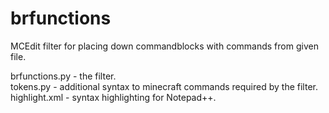 # brfunctions
MCEdit filter for placing down commandblocks with commands from given file.

brfunctions.py - the filter.  
tokens.py - additional syntax to minecraft commands required by the filter.  
highlight.xml - syntax highlighting for Notepad++.  
